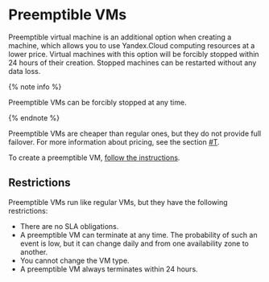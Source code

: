 # Preemptible VMs

Preemptible virtual machine is an additional option when creating a machine, which allows you to use Yandex.Cloud computing resources at a lower price. Virtual machines with this option will be forcibly stopped within 24 hours of their creation. Stopped machines can be restarted without any data loss.

{% note info %}

Preemptible VMs can be forcibly stopped at any time.

{% endnote %}

Preemptible VMs are cheaper than regular ones, but they do not provide full failover. For more information about pricing, see the section [#T](../pricing.md#prices-preemptible-instance-resources).

To create a preemptible VM, [follow the instructions](../operations/vm-create/create-preemptible-vm.md).

## Restrictions

Preemptible VMs run like regular VMs, but they have the following restrictions:

- There are no SLA obligations.
- A preemptible VM can terminate at any time. The probability of such an event is low, but it can change daily and from one availability zone to another.
- You cannot change the VM type.
- A preemptible VM always terminates within 24 hours.
